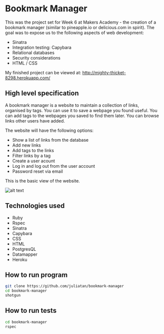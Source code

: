 Bookmark Manager
=================

This was the project set for Week 6 at Makers Academy - the creation of a bookmark manager (similar to pineapple.io or delicious.com in spirit). The goal was to expose us to the following aspects of web development:

- Sinatra
- Integration testing: Capybara
- Relational databases
- Security considerations
- HTML / CSS

My finished project can be viewed at: http://mighty-thicket-8298.herokuapp.com/

High level specification
---------------------------

A bookmark manager is a website to maintain a collection of links, organised by tags. You can use it to save a webpage you found useful. You can add tags to the webpages you saved to find them later. You can browse links other users have added.

The website will have the following options:

- Show a list of links from the database
- Add new links
- Add tags to the links
- Filter links by a tag
- Create a user acount
- Log in and log out from the user account
- Password reset via email

This is the basic view of the website.

![alt text](https://dchtm6r471mui.cloudfront.net/hackpad.com_jubMxdBrjni_p.52567_1380279073159_Screen%20Shot%202013-09-27%20at%2011.06.12.png "Bookmark Manager")


Technologies used
-----------------

* Ruby
* Rspec
* Sinatra
* Capybara
* CSS
* HTML
* PostgresQL
* Datamapper
* Heroku

How to run program
------------------
```sh
git clone https://github.com/juliatan/bookmark-manager
cd bookmark-manager
shotgun
```

How to run tests
----------------
```sh
cd bookmark-manager
rspec
```